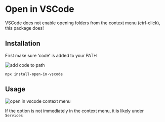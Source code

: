 
# Open in VSCode

VSCode does not enable opening folders from the context menu (ctrl-click), this package does!

## Installation

First make sure 'code' is added to your PATH

![add code to path](https://serveon.site/vscode-add-to-path.png)

`npx install-open-in-vscode`


## Usage

![open in vscode context menu](https://serveon.site/open-in-vscode-context-menu.png)

If the option is not immediately in the context menu, it is likely under `Services`